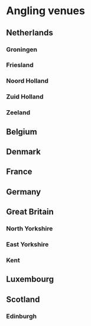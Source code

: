 # Angling venues

## Netherlands

### Groningen

### Friesland

### Noord Holland

### Zuid Holland

### Zeeland

## Belgium

## Denmark

## France

## Germany

## Great Britain

### North Yorkshire

### East Yorkshire

### Kent

## Luxembourg

## Scotland

### Edinburgh
